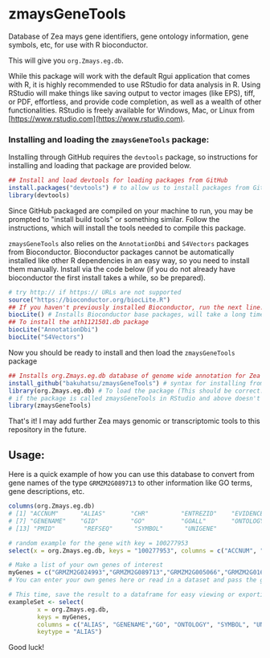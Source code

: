 # zmaysGeneTools
Database of Zea mays gene identifiers, gene ontology information, gene symbols, etc, for use with R bioconductor.

This will give you `org.Zmays.eg.db`.

While this package will work with the default Rgui application that comes with R, it is highly recommended to use RStudio for data analysis in R.  Using RStudio will make things like saving output to vector images (like EPS), tiff, or PDF, effortless, and provide code completion, as well as a wealth of other functionalities.  RStudio is freely available for Windows, Mac, or Linux from [https://www.rstudio.com](https://www.rstudio.com). 

### Installing and loading the `zmaysGeneTools` package:
Installing through GitHub requires the `devtools` package, so instructions for installing and loading that package are provided below.
```r
## Install and load devtools for loading packages from GitHub
install.packages("devtools") # to allow us to install packages from GitHub
library(devtools)
```
Since GitHub packaged are compiled on your machine to run, you may be prompted to "install build tools" or something similar.  Follow the instructions, which will install the tools needed to compile this package.

`zmaysGeneTools` also relies on the `AnnotationDbi` and `S4Vectors` packages from Bioconductor. Bioconductor packages cannot be automatically installed like other R dependencies in an easy way, so you need to install them manually.  Install via the code below (if you do not already have bioconductor the first install takes a while, so be prepared).
```r
# try http:// if https:// URLs are not supported
source("https://bioconductor.org/biocLite.R")
## If you haven't previously installed Bioconductor, run the next line.
biocLite() # Installs Bioconductor base packages, will take a long time for a fresh install.  
## To install the ath1121501.db package
biocLite("AnnotationDbi")
biocLite("S4Vectors")
```
Now you should be ready to install and then load the `zmaysGeneTools` package
```r
## Installs org.Zmays.eg.db database of genome wide annotation for Zea mays
install_github("bakuhatsu/zmaysGeneTools") # syntax for installing from GitHub: username/library
library(org.Zmays.eg.db) # To load the package (This should be correct... 
# if the package is called zmaysGeneTools in RStudio and above doesn't work, then try: 
library(zmaysGeneTools)
```
That's it!  I may add further Zea mays genomic or transcriptomic tools to this repository in the future. 

## Usage:
Here is a quick example of how you can use this database to convert from gene names of the type `GRMZM2G089713` to other information like GO terms, gene descriptions, etc.

```r
columns(org.Zmays.eg.db)
# [1] "ACCNUM"      "ALIAS"       "CHR"         "ENTREZID"    "EVIDENCE"    "EVIDENCEALL"
# [7] "GENENAME"    "GID"         "GO"          "GOALL"       "ONTOLOGY"    "ONTOLOGYALL"
# [13] "PMID"        "REFSEQ"      "SYMBOL"      "UNIGENE"

# random example for the gene with key = 100277953
select(x = org.Zmays.eg.db, keys = "100277953", columns = c("ACCNUM", "ALIAS", "GENENAME"))

# Make a list of your own genes of interest
myGenes = c("GRMZM2G024993","GRMZM2G089713","GRMZM2G005066","GRMZM2G016241","GRMZM2G133398") 
# You can enter your own genes here or read in a dataset and pass the genes as a vector

# This time, save the result to a dataframe for easy viewing or exporting to csv/excel
exampleSet <- select(
        x = org.Zmays.eg.db, 
        keys = myGenes, 
        columns = c("ALIAS", "GENENAME","GO", "ONTOLOGY", "SYMBOL", "UNIGENE"), 
        keytype = "ALIAS")
```

Good luck!
